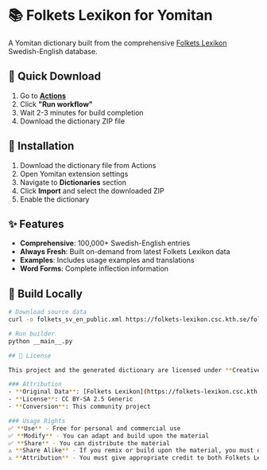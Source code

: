 # 📚 Folkets Lexikon for Yomitan

A Yomitan dictionary built from the comprehensive [Folkets Lexikon](https://folkets-lexikon.csc.kth.se/folkets/om.en.html) Swedish-English database.

## 🚀 Quick Download

1. Go to [**Actions**](../../actions/workflows/build-dictionary.yml)
2. Click **"Run workflow"** 
3. Wait 2-3 minutes for build completion
4. Download the dictionary ZIP file

## 📱 Installation

1. Download the dictionary file from Actions
2. Open Yomitan extension settings
3. Navigate to **Dictionaries** section
4. Click **Import** and select the downloaded ZIP
5. Enable the dictionary

## ✨ Features

- **Comprehensive**: 100,000+ Swedish-English entries
- **Always Fresh**: Built on-demand from latest Folkets Lexikon data
- **Examples**: Includes usage examples and translations
- **Word Forms**: Complete inflection information

## 🔧 Build Locally

```bash
# Download source data
curl -o folkets_sv_en_public.xml https://folkets-lexikon.csc.kth.se/folkets/folkets_sv_en_public.xml

# Run builder
python __main__.py

## 📄 License

This project and the generated dictionary are licensed under **Creative Commons Attribution-ShareAlike 2.5 Generic** to maintain compatibility with the original Folkets Lexikon data.

### Attribution
- **Original Data**: [Folkets Lexikon](https://folkets-lexikon.csc.kth.se/) by KTH Royal Institute of Technology
- **License**: CC BY-SA 2.5 Generic
- **Conversion**: This community project

### Usage Rights
✅ **Use** - Free for personal and commercial use  
✅ **Modify** - You can adapt and build upon the material  
✅ **Share** - You can distribute the material  
⚠️ **Share Alike** - If you remix or build upon the material, you must distribute under the same license  
⚠️ **Attribution** - You must give appropriate credit to both Folkets Lexikon and this project
